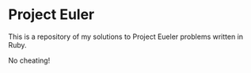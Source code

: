 # Project Euler

This is a repository of my solutions to Project Eueler problems written in Ruby.

No cheating!